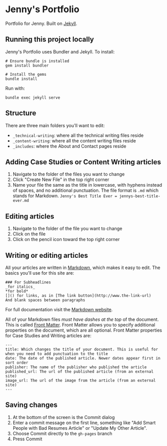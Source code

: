 # Jenny's Portfolio
Portfolio for Jenny. Built on [Jekyll](https://jekyllrb.com).

## Running this project locally
Jenny's Portfolio uses Bundler and Jekyll. To install:
```
# Ensure bundle is installed
gem install bundler

# Install the gems
bundle install
```

Run with:
```
bundle exec jekyll serve
```

## Structure
There are three main folders you'll want to edit:
- `_technical-writing`: where all the technical writing files reside
- `_content-writing`: where all the content writing files reside
- `_includes`: where the About and Contact pages reside

## Adding Case Studies or Content Writing articles
1. Navigate to the folder of the files you want to change
1. Click "Create New File" in the top right corner
1. Name your file the same as the title in lowercase, with hyphens instead of spaces, and no additional punctuation. The file format is `.md` which stands for Markdown. `Jenny's Best Title Ever = jennys-best-title-ever.md`

## Editing articles
1. Navigate to the folder of the file you want to change
1. Click on the file
1. Click on the pencil icon toward the top right corner

## Writing or editing articles
All your articles are written in [Markdown](https://daringfireball.net/projects/markdown/basics), which makes it easy to edit. The basics you'll use for this site are:
```
### For Subheadlines
_for italics_
*for bold*
[]() for links, as in [The link button](http://www.the-link-url)
And blank spaces between paragraphs
```
For full documentation visit the [Markdown website](https://daringfireball.net/projects/markdown/basics).

All of your Markdown files *must have dashes at the top* of the document. This is called [Front Matter](https://jekyllrb.com/docs/frontmatter/). Front Matter allows you to specify additional properties on the document, which are all optional. Front Matter properties for Case Studies and Writing articles are:
```
---
title: Which changes the title of your document. This is useful for when you need to add punctuation to the title
date: The date of the published article. Newer dates appear first in sort order
publisher: The name of the publisher who published the article
published_url: The url of the published article (from an external site)
image_url: The url of the image from the article (from an external site)
---
```

## Saving changes
1. At the bottom of the screen is the Commit dialog
1. Enter a commit message on the first line, something like "Add Smart People with Bad Resumes Article" or "Update My Other Article".
1. Choose Commit directly to the `gh-pages` branch
1. Press Commit
